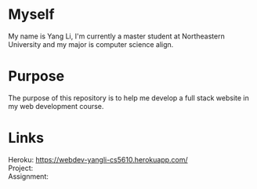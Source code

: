 # Myself
My name is Yang Li, I'm currently a master student at Northeastern University and my major is computer science align.

# Purpose
The purpose of this repository is to help me develop a full stack website in my web development course.

# Links
Heroku:  https://webdev-yangli-cs5610.herokuapp.com/  
Project:  
Assignment:  

